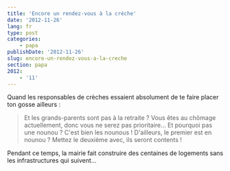 ```yaml
---
title: 'Encore un rendez-vous à la crèche'
date: '2012-11-26'
lang: fr
type: post
categories:
    - papa
publishDate: '2012-11-26'
slug: encore-un-rendez-vous-a-la-creche
section: papa
2012:
    - '11'
---
```


Quand les responsables de crèches essaient absolument de te faire placer ton gosse ailleurs :

> Et les grands-parents sont pas à la retraite ? Vous êtes au chômage actuellement, donc vous ne serez pas prioritaire... Et pourquoi pas une nounou ? C'est bien les nounous ! D'ailleurs, le premier est en nounou ? Mettez le deuxième avec, ils seront contents !

Pendant ce temps, la mairie fait construire des centaines de logements sans les infrastructures qui suivent...
